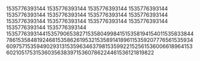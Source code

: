 1535776393144
1535776393144
1535776393144
1535776393144
1535776393144
1535776393144
1535776393144
1535776393144
1535776393144
1535776393144
1535776393144
1535776393144
1535776393144
1535776393144
153577639314415357906538271535804998415153581941540115358338447861535848192468153586261953215358914189611535920777656153593460975715359490293131535963463798153599221525615360066189641536021051753153603563839715360786224461536121819822